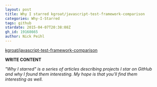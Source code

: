 ```yaml
---
layout: post
title: Why I starred kgroat/javascript-test-framework-comparison
categories: Why-I-Starred
tags: github
stardate: 2015-04-07T20:38:08Z
gh_id: 19168665
author: Nick Peihl
---
```


[kgroat/javascript-test-framework-comparison](https://github.com/kgroat/javascript-test-framework-comparison)

**WRITE CONTENT**

*"Why I starred" is a series of articles describing projects I star on GitHub and why I found them interesting. My hope is that you'll find them interesting as well.*

